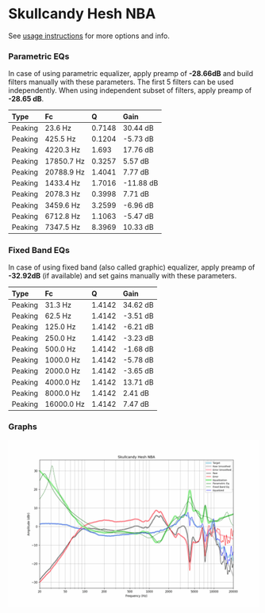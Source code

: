# Skullcandy Hesh NBA
See [usage instructions](https://github.com/jaakkopasanen/AutoEq#usage) for more options and info.

### Parametric EQs
In case of using parametric equalizer, apply preamp of **-28.66dB** and build filters manually
with these parameters. The first 5 filters can be used independently.
When using independent subset of filters, apply preamp of **-28.65 dB**.

| Type    | Fc         |      Q | Gain      |
|:--------|:-----------|:-------|:----------|
| Peaking | 23.6 Hz    | 0.7148 | 30.44 dB  |
| Peaking | 425.5 Hz   | 0.1204 | -5.73 dB  |
| Peaking | 4220.3 Hz  | 1.693  | 17.76 dB  |
| Peaking | 17850.7 Hz | 0.3257 | 5.57 dB   |
| Peaking | 20788.9 Hz | 1.4041 | 7.77 dB   |
| Peaking | 1433.4 Hz  | 1.7016 | -11.88 dB |
| Peaking | 2078.3 Hz  | 0.3998 | 7.71 dB   |
| Peaking | 3459.6 Hz  | 3.2599 | -6.96 dB  |
| Peaking | 6712.8 Hz  | 1.1063 | -5.47 dB  |
| Peaking | 7347.5 Hz  | 8.3969 | 10.33 dB  |

### Fixed Band EQs
In case of using fixed band (also called graphic) equalizer, apply preamp of **-32.92dB**
(if available) and set gains manually with these parameters.

| Type    | Fc         |      Q | Gain     |
|:--------|:-----------|:-------|:---------|
| Peaking | 31.3 Hz    | 1.4142 | 34.62 dB |
| Peaking | 62.5 Hz    | 1.4142 | -3.51 dB |
| Peaking | 125.0 Hz   | 1.4142 | -6.21 dB |
| Peaking | 250.0 Hz   | 1.4142 | -3.23 dB |
| Peaking | 500.0 Hz   | 1.4142 | -1.68 dB |
| Peaking | 1000.0 Hz  | 1.4142 | -5.78 dB |
| Peaking | 2000.0 Hz  | 1.4142 | -3.65 dB |
| Peaking | 4000.0 Hz  | 1.4142 | 13.71 dB |
| Peaking | 8000.0 Hz  | 1.4142 | 2.41 dB  |
| Peaking | 16000.0 Hz | 1.4142 | 7.47 dB  |

### Graphs
![](./Skullcandy%20Hesh%20NBA.png)